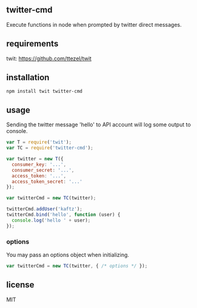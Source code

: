 ## twitter-cmd

Execute functions in node when prompted by twitter direct messages.

## requirements

twit: https://github.com/ttezel/twit

## installation

```
npm install twit twitter-cmd
```

## usage

Sending the twitter message 'hello' to API account will log some output to console. 

```javascript
var T = require('twit');
var TC = require('twitter-cmd');

var twitter = new T({
  consumer_key: '...',
  consumer_secret: '...',
  access_token: '...',
  access_token_secret: '...'
});

var twitterCmd = new TC(twitter);

twitterCmd.addUser('kaftz');
twitterCmd.bind('hello', function (user) {
  console.log('hello ' + user);
});
```

### options

You may pass an options object when initializing.

```javascript
var twitterCmd = new TC(twitter, { /* options */ });
```





## license

MIT
